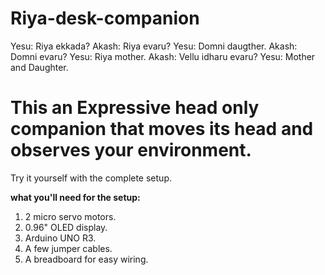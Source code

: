 ﻿# Riya-desk-companion

Yesu: Riya ekkada?
Akash: Riya evaru?
Yesu: Domni daugther.
Akash: Domni evaru?
Yesu: Riya mother.
Akash: Vellu idharu evaru?
Yesu: Mother and Daughter.

# This an Expressive head only companion that moves its head and observes your environment.

Try it yourself with the complete setup.

**what you'll need for the setup:**
1. 2 micro servo motors.
2. 0.96" OLED display.
3. Arduino UNO R3.
4. A few jumper cables.
5. A breadboard for easy wiring.
